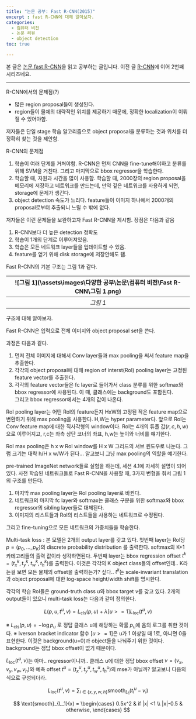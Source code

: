 ```yaml
---
title: "논문 공부: Fast R-CNN(2015)"
excerpt : fast R-CNN에 대해 알아보자.
categories:
  - 컴퓨터 비전
  - 논문 리뷰
  - object detection
toc: true

---
```


본 글은 [논문 fast R-CNN](https://arxiv.org/abs/1504.08083)을 읽고 공부하는 글입니다.
이전 글 [R-CNN](https://yhyuntak.github.io/%EC%BB%B4%ED%93%A8%ED%84%B0%20%EB%B9%84%EC%A0%84/%EB%85%BC%EB%AC%B8%20%EB%A6%AC%EB%B7%B0/object%20detection/R-CNN/)에 이어 2번째 시리즈네요.

---

R-CNN에서의 문제점(?)
* 많은 region proposal들이 생성된다.
* region들이 물체의 대략적인 위치를 제공하기 때문에, 정확한 localization이 이뤄질 수 있어야함.

저자들은 단일 stage 학습 알고리즘으로 object proposal을 분류하는 것과 위치를 더 정확히 찾는 것을 제안함.

R-CNN의 문제점
1. 학습이 여러 단계를 거쳐야함.
  R-CNN은 먼저 CNN을 fine-tune해야하고 분류를 위해 SVM을 거친다. 그리고 마지막으로 bbox regressor을 학습한다.
2. 학습할 때, 자원과 시간을 많이 사용함.
  학습할 때, 2000장의 region proposal을 메모리에 저장하고 네트워크를 만드는데, 만약 깊은 네트워크를 사용하게 되면, storage에 문제가 생긴다.
3. object detection 속도가 느리다.
  feature들이 이미지 하나에서 2000개의 proposal로부터 추출되니 느릴 수 밖에 없다.

저자들은 이런 문제들을 보완하고자 Fast R-CNN을 제시함. 장점은 다음과 같음
1. R-CNN보다 더 높은 detection 정확도
2. 학습이 1개의 단계로 이루어져있음. 
3. 학습은 모든 네트워크 layer들을 업데이트할 수 있음.
4. feature를 얻기 위해 disk storage에 저장안해도 됌.

Fast R-CNN의 기본 구조는 그림 1과 같다.

|![그림 1](\assets\images\다양한 공부\논문\컴퓨터 비전\Fast R-CNN\그림 1.png)|
|:--:|
|_그림 1_|

구조에 대해 알아보자. 

Fast R-CNN은 입력으로 전체 이미지와 object proposal set을 쓴다.

과정은 다음과 같다.
1. 먼저 전체 이미지에 대해서 Conv layer들과 max pooling을 써서 feature map을 추출한다.
2. 각각의 object proposal에 대해 region of interst(RoI) pooling layer는 고정된 feature vector를 추출한다.
3. 각각의 feature vector들은 fc layer로 들어가서 class 분류를 위한 softmax와 bbox regressor에 사용된다. 이 때, 클래스에는 background도 포함된다. \
그리고 bbox regressor에서는 4개의 값이 나온다.

RoI pooling layer는 어떤 RoI의 feature든지 HxW의 고정된 작은 feature map으로 변환하기 위해 max pooling을 사용한다.
H,W는 hyper parameter다. 앞으로 RoI는 Conv feature map에 대한 직사각형의 window이다. RoI는 4개의 튜플 값$(r,c,h,w)$으로 이루어지고, r,c는 좌측 상단 코너의 좌표, h,w는 높이와 너비를 얘기한다.

RoI max pooling은  h x w RoI window를 H x W 그리드의 서브 윈도우로 나눈다. 그럼 크기는 대략 h/H x w/W가 된다... 알고보니 그냥 max pooling의 역할을 얘기한다.

pre-trained ImageNet network들로 실험을 하는데, 세션 4.1에 자세히 설명이 되어있다. 사전 학습된 네트워크들로 Fast R-CNN을 사용할 때, 3가지 변형을 줘서 그림 1의 구조를 만든다.
1. 마지막 max pooling layer는 RoI pooling layer로 바뀐다.
2. 네트워크의 마지막 fc layer와 softmax는 클래스 구분을 위한 softmax와 bbox regressor의 sibling layer들로 대체된다. 
3. 이미지의 리스트들과 RoI의 리스트들을 사용하는 네트워크로 수정된다.

그리고 fine-tuning으로 모든 네트워크의 가중치들을 학습한다. 


Multi-task loss :
본 모델은 2개의 output layer를 갖고 있다. 첫번째 layer는 RoI당 $p=(p_0,...,p_K)$의 discrete probability distribution 를 출력한다.
softmax의 K+1 카테고리들의 출력 값이라 생각하면된다. 두번째 layer는 bbox regression offset $t^k = (t^k_x,t_y^k,t_w^k,t_h^k)$를 출력한다. 이것은 각각의 K object class들의 offset인데..
K라는걸 보면 모든 물체의 offset을 출력하는가? 싶다.. $t^k$는 scale-invariant translation과 object proposal에 대한 log-space height/width shift를 명시한다.

각각의 학습 RoI들은 ground-truth class $u$와 bbox target $v$를 갖고 있다. 2개의 output들이 있으니 multi-task loss는 다음과 같이 정의한다.

$$
L(p,u,t^u,v)=L_{\text{cls}}(p,u) + \lambda[u>=1]L_{\text{loc}}(t^u,v)
$$

※ $L_{\text{cls}}(p,u)=-\log p_u$ 로 정답 클래스 u에 해당하는 확률 $p_u$에 음의 로그를 취한 것이다.
※ Iverson bracket indicator 함수 $[u>=1]$은 u가 1 이상일 때 1로, 아니면 0을 표현한다. 이것은 background(u=0)과 object들을 나눠주기 위한 것이다. background는 정답 bbox offset이 없기 때문이다.


$L_{\text{loc}}(t^u,v)$는 아마.. regressor이니까.. 클래스 u에 대한 정답 bbox offset $v=(v_x,v_y,v_w,v_h)$와 예측 offset $t^u = (t^u_x,t_y^u,t_w^u,t_h^u)$의 mse가 아닐까?
알고보니 다음의 식으로 구성되더라.

$$
L_{\text{loc}}(t^u,v) = \sum_{i\in\{x,y,w,h\}} \text{smooth}_{L_1}(t_i^u-v_i)
$$

$$
\text{smooth}_{L_1}(x) = \begin{cases}
0.5x^2 & if |x| <1 \\
|x|-0.5 & otherwise,
\end{cases}
$$

